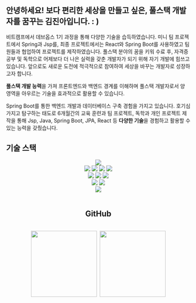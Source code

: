 ## 안녕하세요! 보다 편리한 세상을 만들고 싶은, 풀스택 개발자를 꿈꾸는 김진아입니다. : )

비트캠프에서 데브옵스 1기 과정을 통해 다양한 기술을 습득하였습니다. 미니 팀 프로젝트에서 Spring과 Jsp를, 최종 프로젝트에서는 React와 Spring Boot를 사용하였고 팀원들과 협업하여 프로젝트를 제작하였습니다. 풀스택 분야의 꿈을 키워 수료 후, 자격증 공부 및 독학으로 어제보다 더 나은 실력을 갖춘 개발자가 되기 위해 자기 개발에 힘쓰고 있습니다. 앞으로도 새로운 도전에 적극적으로 참여하여 세상을 바꾸는 개발자로 성장하고자 합니다.

**풀스택 개발 능력**을 가져 프론트엔드와 백엔드 경계를 이해하며 풀스택 개발자로서 양 영역을 아우르는 기술을 효과적으로 활용할 수 있습니다.  

Spring Boot를 통한 백엔드 개발과 데이터베이스 구축 경험을 가지고 있습니다. 호기심 가지고 탐구하는 태도로 6개월간의 교육 훈련과 팀 프로젝트, 독학과 개인 프로젝트 제작을 통해 Jsp, Java, Spring Boot, JPA, React 등 **다양한 기술**을 경험하고 활용할 수 있는 능력을 갖췄습니다.

## 기술 스택
<div align="center">
 <div>
    <img src="https://img.shields.io/badge/java-007396?style=for-the-badge&logo=java&logoColor=white"> 
    <br>
    <img src="https://img.shields.io/badge/html5-E34F26?style=for-the-badge&logo=html5&logoColor=white">
    <img src="https://img.shields.io/badge/css-1572B6?style=for-the-badge&logo=css3&logoColor=white">    
    <img src="https://img.shields.io/badge/jquery-0769AD?style=for-the-badge&logo=jquery&logoColor=white">
    <img src="https://img.shields.io/badge/javascript-F7DF1E?style=for-the-badge&logo=javascript&logoColor=black"> 
    <br>
    <img src="https://img.shields.io/badge/springboot-6DB33F?style=for-the-badge&logo=springboot&logoColor=white">
    <img src="https://img.shields.io/badge/react-61DAFB?style=for-the-badge&logo=react&logoColor=black">
    <img src="https://img.shields.io/badge/node.js-339933?style=for-the-badge&logo=Node.js&logoColor=white">
    <br>
    <img src="https://img.shields.io/badge/mysql-4479A1?style=for-the-badge&logo=mysql&logoColor=white">
    <img src="https://img.shields.io/badge/oracle-F80000?style=for-the-badge&logo=oracle&logoColor=white">
    <br>
    <img src="https://img.shields.io/badge/github-181717?style=for-the-badge&logo=github&logoColor=white">
  </div>
<br>

## GitHub

<br>
<div align="center">
  <img height="180em" src="https://github-readme-stats.vercel.app/api?username=fantazina&theme=radical" />&nbsp;
  <img height="180em" src="https://github-readme-stats.vercel.app/api/top-langs/?username=fantazina&layout=compact&theme=radical" />
</div>
